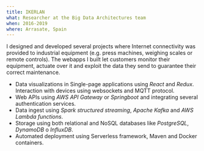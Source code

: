 ```yaml
---
title: IKERLAN
what: Researcher at the Big Data Architectures team
when: 2016-2019
where: Arrasate, Spain
---
```


I designed and developed several projects where Internet connectivity was provided to industrial equipment (e.g. press machines, weighing scales or remote controls). The webapps I built let customers monitor their equipment, actuate over it and exploit the data they send to guarantee their correct maintenance.

- Data visualizations in Single-page applications using _React_ and _Redux_. Interaction with devices using websockets and MQTT protocol.
- Web APIs using _AWS API Gateway_ or _Springboot_ and integrating several authentication services.
- Data ingest using _Spark structured streaming_, _Apache Kafka_ and _AWS Lambda functions_.
- Storage using both relational and NoSQL databases like _PostgreSQL_, _DynamoDB_ o _InfluxDB_.
- Automated deployment using Serverless framework, Maven and Docker containers.
